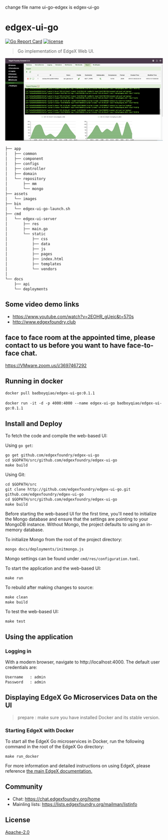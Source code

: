change file name ui-go-edgex is edgex-ui-go

# edgex-ui-go
[![Go Report Card](https://goreportcard.com/badge/github.com/edgexfoundry/edgex-ui-go)](https://goreportcard.com/report/github.com/edgexfoundry/edgex-ui-go) [![license](https://img.shields.io/badge/license-Apache%20v2.0-blue.svg)](LICENSE)
> Go implementation of EdgeX Web UI.

<p align="center">
  <img src ="assets/images/export.png" />
</p>

```
├── app
│   ├── common
│   ├── component
│   ├── configs
│   ├── controller
│   ├── domain
│   └── repository
│       ├── mm
│       └── mongo
├── assets
│   └── images
├── bin
│   └── edgex-ui-go-launch.sh
├── cmd
│   └── edgex-ui-server
│       ├── res
│       ├── main.go
│       └── static
│           ├── css
│           ├── data
│           ├── js
│           ├── pages
│           ├── index.html
│           ├── templates
│           └── vendors       
│               
└── docs
    ├── api
    └── deployments
```


## Some video demo links

* https://www.youtube.com/watch?v=2EOHR_gUeic&t=570s
* http://www.edgexfoundry.club

## face to face room at the appointed time, please contact to us before you want to have face-to-face chat.

https://VMware.zoom.us/j/3697467292

## Running in docker

```
docker pull badboyqiao/edgex-ui-go:0.1.1

docker run -it -d -p 4000:4000 --name edgex-ui-go badboyqiao/edgex-ui-go:0.1.1
```

## Install and Deploy

To fetch the code and compile the web-based UI:

Using `go get`:
```
go get github.com/edgexfoundry/edgex-ui-go
cd $GOPATH/src/github.com/edgexfoundry/edgex-ui-go
make build
```

Using Git:
```
cd $GOPATH/src
git clone http://github.com/edgexfoundry/edgex-ui-go.git github.com/edgexfoundry/edgex-ui-go
cd $GOPATH/src/github.com/edgexfoundry/edgex-ui-go
make build
```

Before starting the web-based UI for the first time, you'll need to initialize the Mongo database and ensure that the settings are pointing to your MongoDB instance.
Without Mongo, the project defaults to using an in-memory database.

To initialize Mongo from the root of the project directory:

```
mongo docs/deployments/initmongo.js
```

Mongo settings can be found under `cmd/res/configuration.toml`.

To start the application and the web-based UI:

```
make run
```

To rebuild after making changes to source:

```
make clean
make build
```

To test the web-based UI:

```
make test
```

## Using the application

### Logging in

With a modern browser, navigate to http://localhost:4000.
The default user credentials are:

```
Username   : admin
Password   : admin
```

## Displaying EdgeX Go Microservices Data on the UI

> prepare : make sure you have installed Docker and its stable version.

### Starting EdgeX with Docker

To start all the EdgeX Go microservices in Docker, run the following command in the root of the EdgeX Go directory:

```
make run_docker
```

For more information and detailed instructions on using EdgeX, please reference [the main EdgeX documentation.](https://nexus.edgexfoundry.org/content/sites/docs/staging/master/docs/_build/html/#)

## Community
- Chat: https://chat.edgexfoundry.org/home
- Mainling lists: https://lists.edgexfoundry.org/mailman/listinfo

## License
[Apache-2.0](LICENSE)
